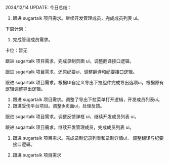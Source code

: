 2024/12/14 UPDATE:
今日总结：

1. 跟进 sugartalk 项目需求。继续开发管理成员，完成成员列表 ui。

下周计划：

1. 完成管理成员需求。

卡位：暂无





跟进 sugartalk 项目需求，完成录制页面 ui，调整翻译接口逻辑。

跟进 sugartalk 项目需求，还原纪要ui、调整翻译和纪要接口逻辑。

跟进 sugartalk 项目需求。根据UI自定义导出下拉组件完成导出选项ui，根据原有逻辑调整导出逻辑。

1. 跟进 sugartalk 项目需求。调整了导出下拉菜单打开逻辑，开发成员列表ui。
2. 跟进受伤平台项目。调整tk页面ui，处理反馈。

跟进 sugartalk 项目需求。调整反馈弹框 ui，继续开发成员列表 ui。

跟进 sugartalk 项目需求。继续开发管理成员，完成成员列表 ui。



1. 跟进 sugartalk 项目需求。完成录制记录列表和录制详情ui， 调整翻译与纪要接口逻辑。



1. 跟进 sugartalk 项目需求
